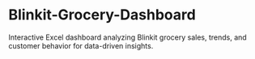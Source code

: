 # Blinkit-Grocery-Dashboard
Interactive Excel dashboard analyzing Blinkit grocery sales, trends, and customer behavior for data-driven insights.
